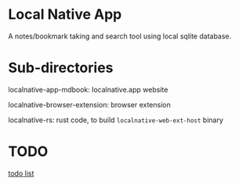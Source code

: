 # Local Native App


A notes/bookmark taking and search tool using local sqlite database.

# Sub-directories

localnative-app-mdbook: localnative.app website

localnative-browser-extension: browser extension

localnative-rs: rust code, to build `localnative-web-ext-host` binary

# TODO
[todo list](https://localnative.app/todo.html)
